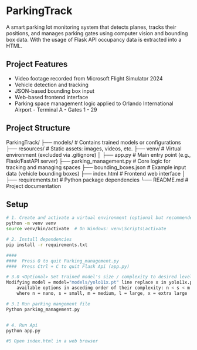 # ParkingTrack

A smart parking lot monitoring system that detects planes, tracks their positions, and manages parking gates using computer vision and bounding box data. With the usage of Flask API occupancy data is extracted into a HTML.

## Project Features

- Video footage recorded from Microsoft Flight Simulator 2024
- Vehicle detection and tracking
- JSON-based bounding box input
- Web-based frontend interface
- Parking space management logic applied to Orlando International Airport - Terminal A - Gates 1 - 29

## Project Structure

ParkingTrack/ 
├── models/ # Contains trained models or configurations 
├── resources/ # Static assets: images, videos, etc. 
├── venv/ # Virtual environment (excluded via .gitignore) 
│ 
├── app.py # Main entry point (e.g., Flask/FastAPI server) 
├── parking_management.py # Core logic for tracking and managing spaces 
├── bounding_boxes.json # Example input data (vehicle bounding boxes) 
├── index.html # Frontend web interface 
│ 
├── requirements.txt # Python package dependencies 
└── README.md # Project documentation

## Setup

```bash
# 1. Create and activate a virtual environment (optional but recommended)
python -m venv venv
source venv/bin/activate  # On Windows: venv\Scripts\activate

# 2. Install dependencies
pip install -r requirements.txt

####
####  Press Q to quit Parking_management.py
####  Press Ctrl + C to quit Flask Api (app.py)

# 3.0 <Optional> Set trained model's size / complexity to desired level / hardware limitations
Modifying model = model="models/yolo11x.pt" line replace x in yolo11x.pt
    available options in asceding order of their complexity: n < s < m < l < x
    where n = nano, s = small, m = medium, l = large, x = extra large

# 3.1 Run parking mangement file
Python parking_management.py


# 4. Run Api
python app.py

#5 Open index.html in a web browser
